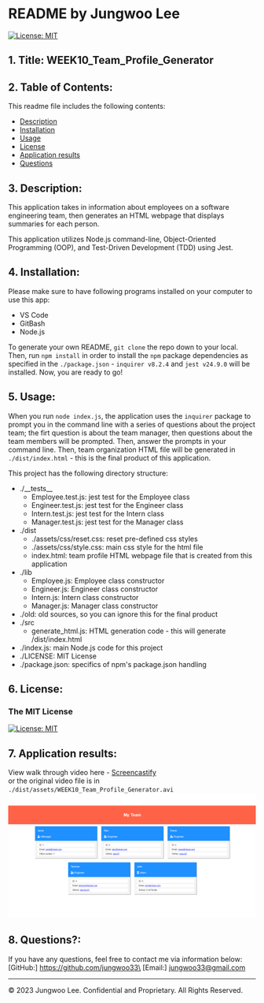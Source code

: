 # README by Jungwoo Lee
[![License: MIT](https://img.shields.io/badge/License-MIT-yellow.svg)](https://opensource.org/licenses/MIT)  

## 1. Title: WEEK10_Team_Profile_Generator

## 2. Table of Contents:
This readme file includes the following contents:
+ [Description](#3-description)
+ [Installation](#4-installation)
+ [Usage](#5-usage)
+ [License](#6-license)
+ [Application results](#7-application-results)
+ [Questions](#8-questions)

## 3. Description: 
This application takes in information about employees on a software engineering team, then generates an HTML webpage that displays summaries for each person.

This application utilizes Node.js command-line, Object-Oriented Programming (OOP), and Test-Driven Development (TDD) using Jest.

## 4. Installation:
Please make sure to have following programs installed on your computer to use this app:
+ VS Code
+ GitBash
+ Node.js

To generate your own README, `git clone` the repo down to your local. Then, run `npm install` in order to install the `npm` package dependencies as specified in the `./package.json` - `inquirer v8.2.4` and `jest v24.9.0` will be installed. Now, you are ready to go!


## 5. Usage:
When you run `node index.js`, the application uses the `inquirer` package to prompt you in the command line with a series of questions about the project team; the firt question is about the team manager, then questions about the team members will be prompted. Then, answer the prompts in your command line. Then, team organization HTML file will be generated in `./dist/index.html` - this is the final product of this application. 

This project has the following directory structure:
+ ./&#95;&#95;tests&#95;&#95;
  + Employee.test.js: jest test for the Employee class
  + Engineer.test.js: jest test for the Engineer class
  + Intern.test.js: jest test for the Intern class
  + Manager.test.js: jest test for the Manager class
+ ./dist
  + ./assets/css/reset.css: reset pre-defined css styles
  + ./assets/css/style.css: main css style for the html file
  + index.html: team profile HTML webpage file that is created from this application
+ ./lib
  + Employee.js: Employee class constructor
  + Engineer.js: Engineer class constructor
  + Intern.js: Intern class constructor
  + Manager.js: Manager class constructor
+ ./old: old sources, so you can ignore this for the final product
+ ./src
  + generate_html.js: HTML generation code - this will generate /dist/index.html
+ ./index.js: main Node.js code for this project
+ ./LICENSE: MIT License 
+ ./package.json: specifics of npm's package.json handling


## 6. License:
### The MIT License
[![License: MIT](https://img.shields.io/badge/License-MIT-yellow.svg)](https://opensource.org/licenses/MIT)  

## 7. Application results:
View walk through video here - [Screencastify](https://drive.google.com/file/d/162OBXcoEi2j0b17gBEBZJA68Ahlj61RZ/view?usp=share_link)<br>
or the original video file is in `./dist/assets/WEEK10_Team_Profile_Generator.avi`
<img src="./dist/assets/My_team_html_example.png">

## 8. Questions?:
If you have any questions, feel free to contact me via information below:\
[GitHub:] https://github.com/jungwoo33\
[Email:] jungwoo33@gmail.com

- - -
© 2023 Jungwoo Lee. Confidential and Proprietary. All Rights Reserved.